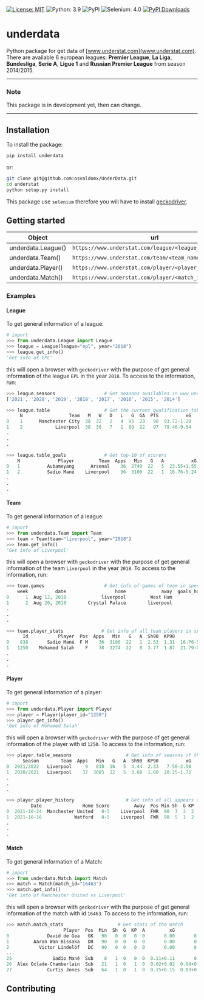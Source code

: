 [![License: MIT](https://img.shields.io/github/license/osvaldomx/underdata)](https://opensource.org/licenses/MIT)
![Python: 3.9](https://img.shields.io/badge/python-3.9-informational)
![PyPI](https://img.shields.io/pypi/v/understat)
![Selenium: 4.0](https://img.shields.io/badge/selenium-4.0.0-informational)
[![PyPI Downloads](https://static.pepy.tech/badge/underdata)](https://pepy.tech/projects/underdata)


# underdata
Python package for get data of [www.understat.com](www.understat.com). There are available 6 european leagues: **Premier League**, **La Liga**, **Bundesliga**, **Serie A**, **Ligue 1** and **Russian Premier League** from season 2014/2015.

___
### Note
This package is in development yet, then can change.
___

## Installation
To install the package:
~~~sh
pip install underdata
~~~

or:
~~~sh
git clone git@github.com:osvaldomx/UnderData.git
cd understat
python setup.py install
~~~
This package use `selenium` therefore you will have to install [geckodriver](https://github.com/mozilla/geckodriver/releases).

## Getting started

| Object             | url                                                     |
| -------------------| ------------------------------------------------------- |
| underdata.League() | `https://www.understat.com/league/<league_name>/<year>` |
| underdata.Team()   | `https://www.understat.com/team/<team_name>/<year>`     |
| underdata.Player() | `https://www.understat.com/player/<player_id>`          |
| underdata.Match()  | `https://www.understat.com/player/<match_id>`           |

### Examples

#### League

To get general information of a league:

```python
# import
>>> from underdata.League import League
>>> league = League(league="epl", year="2018")
>>> league.get_info()
'Get info of EPL'
```
this will open a browser with `geckodriver` with the purpose of get general information of the league `EPL` in the year `2018`. To access to the information, run:

```python
>>> league.seasons                  # Get seasons availables in www.understats.com
['2021', '2020', '2019', '2018', '2017', '2016', '2015', '2014']

>>> league.table                    # Get the current qualification table for specific year
     N                 Team   M   W   D   L   G  GA  PTS          xG          xGA         xPTS
0    1      Manchester City  38  32   2   4  95  23   98  93.72-1.28   25.73+2.73   90.64-7.36
1    2            Liverpool  38  30   7   1  89  22   97  79.46-9.54   29.15+7.15  83.45-13.55
.
.
.

>>> league.table_goals              # Get top-10 of scorers
    N              Player         Team  Apps   Min   G   A          xG          xA  xG90  xA90
0   1          Aubameyang      Arsenal    36  2740  22   5  23.55+1.55   4.99-0.01  0.77  0.16
1   2          Sadio Mané    Liverpool    36  3100  22   1  16.76-5.24   5.12+4.12  0.49  0.15
.
.
.
```

#### Team

To get general information of a league:

```python
# import
>>> from underdata.Team import Team
>>> team = Team(team="liverpool", year="2018")
>>> Team.get_info()
'Get info of Liverpool'
```
this will open a browser with `geckodriver` with the purpose of get general information of the team `Liverpool` in the year `2018`. To access to the information, run:

```python
>>> team.games                      # Get info of games of team in specific year
    week          date                  home             away  goals_home  goals_away  xG_home
0      1  Aug 12, 2018             liverpool         West Ham           4           0     4.34
1      2  Aug 20, 2018        Crystal Palace        liverpool           0           2     0.37
.
.
.

>>> team.player_stats              # Get info of all team players in specific year
      Id           Player  Pos  Apps   Min   G   A  Sh90  KP90          xG          xA  xG90
0    838       Sadio Mané  F M    36  3100  22   1  2.53  1.31  16.76-5.24   5.12+4.12  0.49
1   1250    Mohamed Salah    F    38  3274  22   8  3.77  1.87  21.79-0.21  10.47+2.47  0.60
.
.
.
```

#### Player

To get general information of a player:

```python
# import
>>> from underdata.Player import Player
>>> player = Player(player_id="1250")
>>> player.get_info()
'Get info of Mohamed Salah'
```
this will open a browser with `geckodriver` with the purpose of get general information of the player with id `1250`. To access to the information, run:

```python
>>> player.table_seasons                    # Get info of seasons of the player
      Season        Team  Apps   Min   G   A  Sh90  KP90          xG          xA  xG90  xA90
0  2021/2022   Liverpool     9   810  10   5  4.44  2.33   7.50-2.50   3.14-1.86  0.83  0.35
1  2020/2021   Liverpool    37  3085  22   5  3.68  1.60  20.25-1.75   6.53+1.53  0.59  0.19
.
.
.

>>> player.player_history                   # Get info of all appears of the player
         Date               Home Score         Away  Pos Min Sh  G KP  A         xG         xA
0  2021-10-24  Manchester United   0-5    Liverpool  FWR  90  7  3  2  1  2.25-0.75  0.51-0.49
1  2021-10-16            Watford   0-5    Liverpool  FWR  90  5  1  2  1  0.40-0.60  0.36-0.64
.
.
.
```

#### Match

To get general information of a Match:

```python
# import
>>> from underdata.Match import Match
>>> match = Match(match_id="16463")
>>> match.get_info()
'Get info of Manchester United vs Liverpool'
```
this will open a browser with `geckodriver` with the purpose of get general information of the match with id `16463`. To access to the information, run:
```python
>>> match.match_stats                    # Get stats of the match
                     Player  Pos  Min  Sh  G  KP  A         xG         xA
0              David de Gea   GK   90   0  0   0  0       0.00       0.00
1         Aaron Wan-Bissaka   DR   90   0  0   0  0       0.00       0.00
2           Victor Lindelöf   DC   90   0  0   0  0       0.00       0.00
...
25               Sadio Mané  Sub    8   1  0   0  0  0.11+0.11       0.00
26  Alex Oxlade-Chamberlain  Sub   21   1  0   1  0  0.02+0.02  0.04+0.04
27             Curtis Jones  Sub   64   1  0   1  0  0.15+0.15  0.03+0.03

```

## Contributing